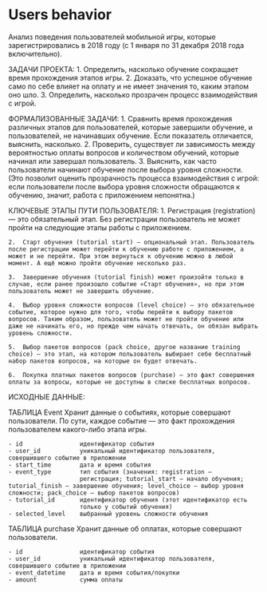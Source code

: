 # Users behavior
Анализ поведения пользователей мобильной игры, которые зарегистрировались в 2018 году (с 1 января по 31 декабря 2018 года включительно). 

ЗАДАЧИ ПРОЕКТА:
    1. Определить, насколько обучение сокращает время прохождения этапов игры.
    2. Доказать, что успешное обучение само по себе влияет на оплату и не имеет значения то, каким этапом оно шло.
    3. Определить, насколько прозрачен процесс взаимодействия с игрой.

ФОРМАЛИЗОВАННЫЕ ЗАДАЧИ:
    1.	Сравнить время прохождения различных этапов для пользователей, которые завершили обучение, и пользователей, не начинавших обучение. Если показатель отличается, выяснить, насколько.
    2.	Проверить, существует ли зависимость между вероятностью оплаты вопросов и количеством обучений, которые начинал или завершал пользователь. 
    3.	Выяснить, как часто пользователи начинают обучение после выбора уровня сложности. (Это позволит оценить прозрачность процесса взаимодействия с игрой: если пользователи после выбора уровня сложности обращаются к обучению, значит, работа с приложением непонятна.)

КЛЮЧЕВЫЕ ЭТАПЫ ПУТИ ПОЛЬЗОВАТЕЛЯ:
    1.	Регистрация (registration) — это обязательный этап. Без регистрации пользователь не может пройти на следующие этапы работы с приложением.

    2.	Старт обучения (tutorial start) — опциональный этап. Пользователь после регистрации может перейти к обучению работе с приложением, а может и не перейти. При этом вернуться к обучению можно в любой момент. А ещё можно пройти обучение несколько раз.

    3.	Завершение обучения (tutorial finish) может произойти только в случае, если ранее произошло событие «Старт обучения», но при этом пользователь может не завершить обучение.

    4.	Выбор уровня сложности вопросов (level choice) — это обязательное событие, которое нужно для того, чтобы перейти к выбору пакетов вопросов. Таким образом, пользователь может не пройти обучение или даже не начинать его, но прежде чем начать отвечать, он обязан выбрать уровень сложности.

    5.	Выбор пакетов вопросов (pack choice, другое название training choice) — это этап, на котором пользователь выбирает себе бесплатный набор пакетов вопросов, на которые он будет отвечать.

    6.	Покупка платных пакетов вопросов (purchase) — это факт совершения оплаты за вопросы, которые не доступны в списке бесплатных вопросов.

ИСХОДНЫЕ ДАННЫЕ:

ТАБЛИЦА Event
    Хранит данные о событиях, которые совершают пользователи. По сути, каждое событие — это факт прохождения пользователем какого-либо этапа игры.
    
    - id	            идентификатор события
    - user_id           уникальный идентификатор пользователя, совершившего событие в приложении
    - start_time	    дата и время события
    - event_type	    тип события (значения: registration — 
                        регистрация; tutorial_start — начало обучения; tutorial_finish — завершение обучения; level_choice — выбор уровня сложности; pack_choice — выбор пакетов вопросов)
    - tutorial_id	    идентификатор обучения (этот идентификатор есть 
                        только у событий обучения)
    - selected_level    выбранный уровень сложности обучения

ТАБЛИЦА purchase
    Хранит данные об оплатах, которые совершают пользователи.

    - id	            идентификатор события
    - user_id           уникальный идентификатор пользователя, совершившего событие в приложении
    - event_datetime    дата и время события/покупки
    - amount            сумма оплаты

